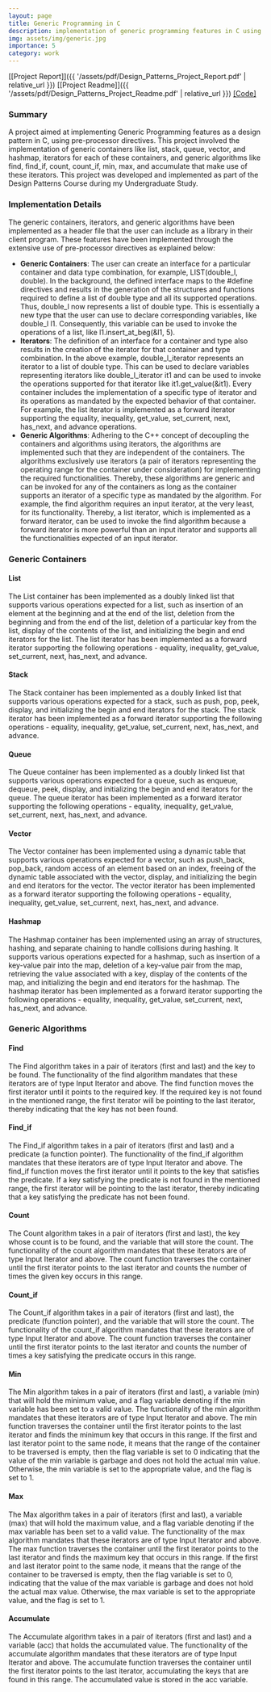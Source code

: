 ```yaml
---
layout: page
title: Generic Programming in C
description: implementation of generic programming features in C using pre-processor directives
img: assets/img/generic.jpg
importance: 5
category: work
---
```


[[Project Report]]({{ '/assets/pdf/Design_Patterns_Project_Report.pdf' | relative_url }})
[[Project Readme]]({{ '/assets/pdf/Design_Patterns_Project_Readme.pdf' | relative_url }})
[[Code]](https://github.com/Spielerr/Generic-Programming-in-C)

### Summary
A project aimed at implementing Generic Programming features as a design pattern in C, using pre-processor directives. This project involved the implementation of generic containers like list, stack, queue, vector, and hashmap, iterators for each of these containers, and generic algorithms like find, find_if, count, count_if, min, max, and accumulate that make use of these iterators. This project was developed and implemented as part of the Design Patterns Course during my Undergraduate Study.

### Implementation Details
The generic containers, iterators, and generic algorithms have been implemented as a header file that the user can include as a library in their client program. These features have been implemented through the extensive use of pre-processor directives as explained below:

* **Generic Containers**: The user can create an interface for a particular container and data type combination, for example, LIST(double_l, double). In the background, the defined interface maps to the #define directives and results in the generation of the structures and functions required to define a list of double type and all its supported operations. Thus, double_l now represents a list of double type. This is essentially a new type that the user can use to declare corresponding variables, like double_l l1. Consequently, this variable can be used to invoke the operations of a list, like l1.insert_at_beg(&l1, 5).
* **Iterators**: The definition of an interface for a container and type also results in the creation of the iterator for that container and type combination. In the above example, double_l_iterator represents an iterator to a list of double type. This can be used to declare variables representing iterators like double_l_iterator it1 and can be used to invoke the operations supported for that iterator like it1.get_value(&it1). Every container includes the implementation of a specific type of iterator and its operations as mandated by the expected behavior of that container. For example, the list iterator is implemented as a forward iterator supporting the equality, inequality, get_value, set_current, next, has_next, and advance operations.
* **Generic Algorithms**: Adhering to the C++ concept of decoupling the containers and algorithms using iterators, the algorithms are implemented such that they are independent of the containers. The algorithms exclusively use iterators (a pair of iterators representing the operating range for the container under consideration) for implementing the required functionalities. Thereby, these algorithms are generic and can be invoked for any of the containers as long as the container supports an iterator of a specific type as mandated by the algorithm. For example, the find algorithm requires an input iterator, at the very least, for its functionality. Thereby, a list iterator, which is implemented as a forward iterator, can be used to invoke the find algorithm because a forward iterator is more powerful than an input iterator and supports all the functionalities expected of an input iterator.

### Generic Containers
#### List

The List container has been implemented as a doubly linked list that supports various operations expected for a list, such as insertion of an element at the beginning and at the end of the list, deletion from the beginning and from the end of the list, deletion of a particular key from the list, display of the contents of the list, and initializing the begin and end iterators for the list. The list iterator has been implemented as a forward iterator supporting the following operations - equality, inequality, get_value, set_current, next, has_next, and advance.

#### Stack

The Stack container has been implemented as a doubly linked list that supports various operations expected for a stack, such as push, pop, peek, display, and initializing the begin and end iterators for the stack. The stack iterator has been implemented as a forward iterator supporting the following operations - equality, inequality, get_value, set_current, next, has_next, and advance.

#### Queue

The Queue container has been implemented as a doubly linked list that supports various operations expected for a queue, such as enqueue, dequeue, peek, display, and initializing the begin and end iterators for the queue. The queue iterator has been implemented as a forward iterator supporting the following operations - equality, inequality, get_value, set_current, next, has_next, and advance.

#### Vector

The Vector container has been implemented using a dynamic table that supports various operations expected for a vector, such as push_back, pop_back, random access of an element based on an index, freeing of the dynamic table associated with the vector, display, and initializing the begin and end iterators for the vector. The vector iterator has been implemented as a forward iterator supporting the following operations - equality, inequality, get_value, set_current, next, has_next, and advance.

#### Hashmap

The Hashmap container has been implemented using an array of structures, hashing, and separate chaining to handle collisions during hashing. It supports various operations expected for a hashmap, such as insertion of a key-value pair into the map, deletion of a key-value pair from the map, retrieving the value associated with a key, display of the contents of the map, and initializing the begin and end iterators for the hashmap. The hashmap iterator has been implemented as a forward iterator supporting the following operations - equality, inequality, get_value, set_current, next, has_next, and advance.

### Generic Algorithms
#### Find

The Find algorithm takes in a pair of iterators (first and last) and the key to be found. The functionality of the find algorithm mandates that these iterators are of type Input Iterator and above. The find function moves the first iterator until it points to the required key. If the required key is not found in the mentioned range, the first iterator will be pointing to the last iterator, thereby indicating that the key has not been found.

#### Find_if

The Find_if algorithm takes in a pair of iterators (first and last) and a predicate (a function pointer). The functionality of the find_if algorithm mandates that these iterators are of type Input Iterator and above. The find_if function moves the first iterator until it points to the key that satisfies the predicate. If a key satisfying the predicate is not found in the mentioned range, the first iterator will be pointing to the last iterator, thereby indicating that a key satisfying the predicate has not been found.

#### Count

The Count algorithm takes in a pair of iterators (first and last), the key whose count is to be found, and the variable that will store the count. The functionality of the count algorithm mandates that these iterators are of type Input Iterator and above. The count function traverses the container until the first iterator points to the last iterator and counts the number of times the given key occurs in this range.

#### Count_if

The Count_if algorithm takes in a pair of iterators (first and last), the predicate (function pointer), and the variable that will store the count. The functionality of the count_if algorithm mandates that these iterators are of type Input Iterator and above. The count function traverses the container until the first iterator points to the last iterator and counts the number of times a key satisfying the predicate occurs in this range.

#### Min

The Min algorithm takes in a pair of iterators (first and last), a variable (min) that will hold the minimum value, and a flag variable denoting if the min variable has been set to a valid value. The functionality of the min algorithm mandates that these iterators are of type Input Iterator and above. The min function traverses the container until the first iterator points to the last iterator and finds the minimum key that occurs in this range. If the first and last iterator point to the same node, it means that the range of the container to be traversed is empty, then the flag variable is set to 0 indicating that the value of the min variable is garbage and does not hold the actual min value. Otherwise, the min variable is set to the appropriate value, and the flag is set to 1.

#### Max

The Max algorithm takes in a pair of iterators (first and last), a variable (max) that will hold the maximum value, and a flag variable denoting if the max variable has been set to a valid value. The functionality of the max algorithm mandates that these iterators are of type Input Iterator and above. The max function traverses the container until the first iterator points to the last iterator and finds the maximum key that occurs in this range. If the first and last iterator point to the same node, it means that the range of the container to be traversed is empty, then the flag variable is set to 0, indicating that the value of the max variable is garbage and does not hold the actual max value. Otherwise, the max variable is set to the appropriate value, and the flag is set to 1.

#### Accumulate

The Accumulate algorithm takes in a pair of iterators (first and last) and a variable (acc) that holds the accumulated value. The functionality of the accumulate algorithm mandates that these iterators are of type Input Iterator and above. The accumulate function traverses the container until the first iterator points to the last iterator, accumulating the keys that are found in this range. The accumulated value is stored in the acc variable.